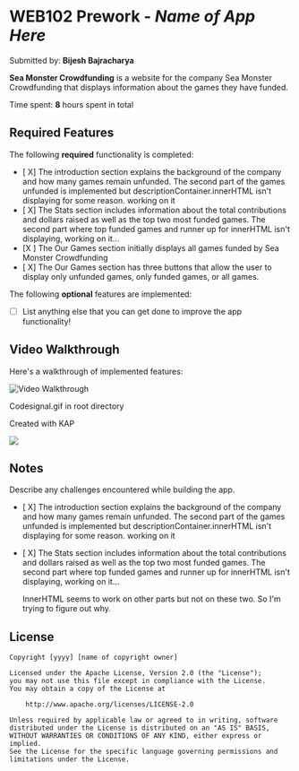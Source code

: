 # WEB102 Prework - _Name of App Here_

Submitted by: **Bijesh Bajracharya**

**Sea Monster Crowdfunding** is a website for the company Sea Monster Crowdfunding that displays information about the games they have funded.

Time spent: **8** hours spent in total

## Required Features

The following **required** functionality is completed:

- [ X] The introduction section explains the background of the company and how many games remain unfunded.
  The second part of the games unfunded is implemented but descriptionContainer.innerHTML isn't displaying for some reason. working on it
- [ X] The Stats section includes information about the total contributions and dollars raised as well as the top two most funded games.
  The second part where top funded games and runner up for innerHTML isn't displaying, working on it...
- [X ] The Our Games section initially displays all games funded by Sea Monster Crowdfunding
- [ X] The Our Games section has three buttons that allow the user to display only unfunded games, only funded games, or all games.

The following **optional** features are implemented:

- [ ] List anything else that you can get done to improve the app functionality!

## Video Walkthrough

Here's a walkthrough of implemented features:

<img src='http://i.imgur.com/link/to/your/gif/file.gif' title='Video Walkthrough' width='' alt='Video Walkthrough' />

<!-- Replace this with whatever GIF tool you used! -->

Codesignal.gif in root directory

Created with KAP

![](https://github.com/bbajra/web102_prework/codesignal.gif)

## Notes

Describe any challenges encountered while building the app.

- [ X] The introduction section explains the background of the company and how many games remain unfunded.
  The second part of the games unfunded is implemented but descriptionContainer.innerHTML isn't displaying for some reason. working on it
- [ X] The Stats section includes information about the total contributions and dollars raised as well as the top two most funded games.
  The second part where top funded games and runner up for innerHTML isn't displaying, working on it...

  InnerHTML seems to work on other parts but not on these two. So I'm trying to figure out why.

## License

    Copyright [yyyy] [name of copyright owner]

    Licensed under the Apache License, Version 2.0 (the "License");
    you may not use this file except in compliance with the License.
    You may obtain a copy of the License at

        http://www.apache.org/licenses/LICENSE-2.0

    Unless required by applicable law or agreed to in writing, software
    distributed under the License is distributed on an "AS IS" BASIS,
    WITHOUT WARRANTIES OR CONDITIONS OF ANY KIND, either express or implied.
    See the License for the specific language governing permissions and
    limitations under the License.
